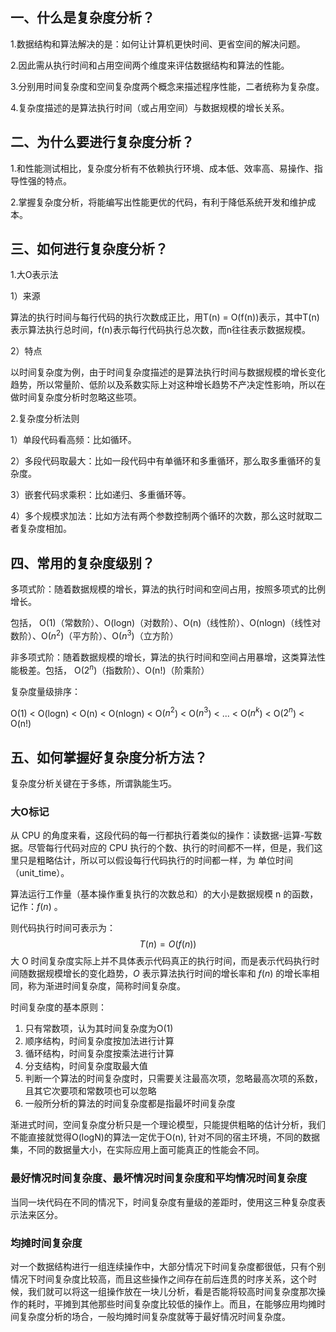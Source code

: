 ##  一、什么是复杂度分析？ 

1.数据结构和算法解决的是：如何让计算机更快时间、更省空间的解决问题。 

2.因此需从执行时间和占用空间两个维度来评估数据结构和算法的性能。 

3.分别用时间复杂度和空间复杂度两个概念来描述程序性能，二者统称为复杂度。 

4.复杂度描述的是算法执行时间（或占用空间）与数据规模的增长关系。 



## 二、为什么要进行复杂度分析？ 

1.和性能测试相比，复杂度分析有不依赖执行环境、成本低、效率高、易操作、指导性强的特点。 

2.掌握复杂度分析，将能编写出性能更优的代码，有利于降低系统开发和维护成本。 



## 三、如何进行复杂度分析？ 

1.大O表示法 

1）来源 

算法的执行时间与每行代码的执行次数成正比，用T(n) = O(f(n))表示，其中T(n)表示算法执行总时间，f(n)表示每行代码执行总次数，而n往往表示数据规模。 

2）特点 

以时间复杂度为例，由于时间复杂度描述的是算法执行时间与数据规模的增长变化趋势，所以常量阶、低阶以及系数实际上对这种增长趋势不产决定性影响，所以在做时间复杂度分析时忽略这些项。 

2.复杂度分析法则 

1）单段代码看高频：比如循环。 

2）多段代码取最大：比如一段代码中有单循环和多重循环，那么取多重循环的复杂度。 

3）嵌套代码求乘积：比如递归、多重循环等。

4）多个规模求加法：比如方法有两个参数控制两个循环的次数，那么这时就取二者复杂度相加。 



## 四、常用的复杂度级别？ 

多项式阶：随着数据规模的增长，算法的执行时间和空间占用，按照多项式的比例增长。

包括， O(1)（常数阶）、O(logn)（对数阶）、O(n)（线性阶）、O(nlogn)（线性对数阶）、O($n^2$)（平方阶）、O($n^3$)（立方阶） 

非多项式阶：随着数据规模的增长，算法的执行时间和空间占用暴增，这类算法性能极差。包括， O($2^n$)（指数阶）、O(n!)（阶乘阶）  

复杂度量级排序：

O(1) < O(logn) < O(n) < O(nlogn) < O($n^2$) < O($n^3$) < ... <  O($n^k$) < O($2^n$) < O(n!)



## 五、如何掌握好复杂度分析方法？

复杂度分析关键在于多练，所谓孰能生巧。



### 大O标记

从 CPU 的角度来看，这段代码的每一行都执行着类似的操作：读数据-运算-写数据。尽管每行代码对应的 CPU 执行的个数、执行的时间都不一样，但是，我们这里只是粗略估计，所以可以假设每行代码执行的时间都一样，为 单位时间（unit_time）。

算法运行工作量（基本操作重复执行的次数总和）的大小是数据规模 n 的函数，记作：$f(n)$ 。

则代码执行时间可表示为：
$$
T(n)=O(f(n))
$$
大 O 时间复杂度实际上并不具体表示代码真正的执行时间，而是表示代码执行时间随数据规模增长的变化趋势，$O$ 表示算法执行时间的增长率和 $f(n)$ 的增长率相同，称为渐进时间复杂度，简称时间复杂度。

时间复杂度的基本原则：

1.  只有常数项，认为其时间复杂度为O(1) 
2.  顺序结构，时间复杂度按加法进行计算
3.  循环结构，时间复杂度按乘法进行计算
4.  分支结构，时间复杂度取最大值
5.  判断一个算法的时间复杂度时，只需要关注最高次项，忽略最高次项的系数，且其它次要项和常数项也可以忽略
6.  一般所分析的算法的时间复杂度都是指最坏时间复杂度



渐进式时间，空间复杂度分析只是一个理论模型，只能提供粗略的估计分析，我们不能直接就觉得O(logN)的算法一定优于O(n), 针对不同的宿主环境，不同的数据集，不同的数据量大小，在实际应用上面可能真正的性能会不同。



### 最好情况时间复杂度、最坏情况时间复杂度和平均情况时间复杂度

当同一块代码在不同的情况下，时间复杂度有量级的差距时，使用这三种复杂度表示法来区分。



### 均摊时间复杂度

对一个数据结构进行一组连续操作中，大部分情况下时间复杂度都很低，只有个别情况下时间复杂度比较高，而且这些操作之间存在前后连贯的时序关系，这个时候，我们就可以将这一组操作放在一块儿分析，看是否能将较高时间复杂度那次操作的耗时，平摊到其他那些时间复杂度比较低的操作上。而且，在能够应用均摊时间复杂度分析的场合，一般均摊时间复杂度就等于最好情况时间复杂度。